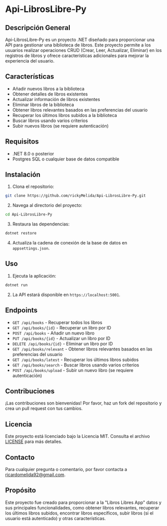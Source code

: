 # Api-LibrosLibre-Py

## Descripción General
Api-LibrosLibre-Py es un proyecto .NET diseñado para proporcionar una API para gestionar una biblioteca de libros. Este proyecto permite a los usuarios realizar operaciones CRUD (Crear, Leer, Actualizar, Eliminar) en los registros de libros y ofrece características adicionales para mejorar la experiencia del usuario.

## Características
- Añadir nuevos libros a la biblioteca
- Obtener detalles de libros existentes
- Actualizar información de libros existentes
- Eliminar libros de la biblioteca
- Obtener libros relevantes basados en las preferencias del usuario
- Recuperar los últimos libros subidos a la biblioteca
- Buscar libros usando varios criterios
- Subir nuevos libros (se requiere autenticación)

## Requisitos
- .NET 8.0 o posterior
- Postgres SQL o cualquier base de datos compatible

## Instalación
1. Clona el repositorio:
  ```sh
  git clone https://github.com/rickyMelida/Api-LibrosLibre-Py.git
  ```
2. Navega al directorio del proyecto:
  ```sh
  cd Api-LibrosLibre-Py
  ```
3. Restaura las dependencias:
  ```sh
  dotnet restore
  ```
4. Actualiza la cadena de conexión de la base de datos en `appsettings.json`.

## Uso
1. Ejecuta la aplicación:
  ```sh
  dotnet run
  ```
2. La API estará disponible en `https://localhost:5001`.

## Endpoints
- `GET /api/books` - Recuperar todos los libros
- `GET /api/books/{id}` - Recuperar un libro por ID
- `POST /api/books` - Añadir un nuevo libro
- `PUT /api/books/{id}` - Actualizar un libro por ID
- `DELETE /api/books/{id}` - Eliminar un libro por ID
- `GET /api/books/relevant` - Obtener libros relevantes basados en las preferencias del usuario
- `GET /api/books/latest` - Recuperar los últimos libros subidos
- `GET /api/books/search` - Buscar libros usando varios criterios
- `POST /api/books/upload` - Subir un nuevo libro (se requiere autenticación)

## Contribuciones
¡Las contribuciones son bienvenidas! Por favor, haz un fork del repositorio y crea un pull request con tus cambios.

## Licencia
Este proyecto está licenciado bajo la Licencia MIT. Consulta el archivo [LICENSE](LICENSE) para más detalles.

## Contacto
Para cualquier pregunta o comentario, por favor contacta a [ricardomelida92@gmail.com](mailto:ricardomelida92@gmail.com).

## Propósito
Este proyecto fue creado para proporcionar a la "Libros Libres App" datos y sus principales funcionalidades, como obtener libros relevantes, recuperar los últimos libros subidos, encontrar libros específicos, subir libros (si el usuario está autenticado) y otras características.